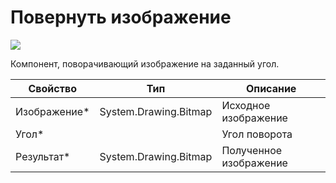 # Повернуть изображение

![](../../../resources/basic/data/images/image-(311).png)

Компонент, поворачивающий изображение на заданный угол.

| Свойство      | Тип                   | Описание               |
| ------------- | --------------------- | ---------------------- |
| Изображение\* | System.Drawing.Bitmap | Исходное изображение   |
| Угол\*        |                       | Угол поворота          |
| Результат\*   | System.Drawing.Bitmap | Полученное изображение |


